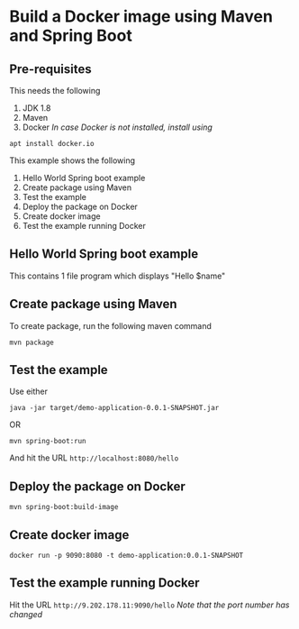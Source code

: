 # Build a Docker image using Maven and Spring Boot

## Pre-requisites
This needs the following
1. JDK 1.8
2. Maven
3. Docker _In case Docker is not installed, install using_ 
```
apt install docker.io
```

This example shows the following
1. Hello World Spring boot example
2. Create package using Maven
3. Test the example 
4. Deploy the package on Docker
5. Create docker image
6. Test the example running Docker

## Hello World Spring boot example
This contains 1 file program which displays "Hello $name" 


## Create package using Maven
To create package, run the following maven command
```
mvn package
```

## Test the example
Use either
```
java -jar target/demo-application-0.0.1-SNAPSHOT.jar
```
OR
```
mvn spring-boot:run
```
And hit the URL `http://localhost:8080/hello`

## Deploy the package on Docker
```
mvn spring-boot:build-image
```

## Create docker image
```
docker run -p 9090:8080 -t demo-application:0.0.1-SNAPSHOT
```

## Test the example running Docker
Hit the URL `http://9.202.178.11:9090/hello` _Note that the port number has changed_
